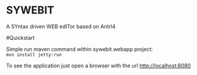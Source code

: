 SYWEBIT
=======

A SYntax driven WEB edITor based on Antrl4   
  
#Quickstart

Simple run maven command within sywebit.webapp project:   
``` mvn install jetty:run ```   
   
To see the application just open a browser with the url [http://localhost:8080](http://localhost:8080)
